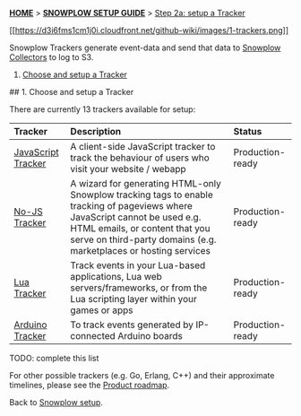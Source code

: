 <a name="top" />

[**HOME**](Home) > [**SNOWPLOW SETUP GUIDE**](Setting-up-Snowplow) > [Step 2a: setup a Tracker](Setting-up-a-tracker)

[[https://d3i6fms1cm1j0i.cloudfront.net/github-wiki/images/1-trackers.png]]

Snowplow Trackers generate event-data and send that data to [Snowplow Collectors](Setting-up-a-Collector) to log to S3.

1. [Choose and setup a Tracker](#choose-setup)

<a name="choose-setup" />
## 1. Choose and setup a Tracker

There are currently 13 trackers available for setup:

| **Tracker**                                    | **Description**                                     | **Status**       |
|:-----------------------------------------------|:----------------------------------------------------|:-----------------|
| [JavaScript Tracker](javascript-tracker-setup) | A client-side JavaScript tracker to track the behaviour of users who visit your website / webapp | Production-ready |
| [No-JS Tracker](no-js-tracker-setup)           | A wizard for generating HTML-only Snowplow tracking tags to enable tracking of pageviews where JavaScript cannot be used e.g. HTML emails, or content that you serve on third-party domains (e.g. marketplaces or hosting services | Production-ready |
| [Lua Tracker](lua-tracker-setup)         | Track events in your Lua-based applications, Lua web servers/frameworks, or from the Lua scripting layer within your games or apps | Production-ready |
| [Arduino Tracker](arduino-tracker-setup) | To track events generated by IP-connected Arduino boards | Production-ready |

TODO: complete this list

For other possible trackers (e.g. Go, Erlang, C++) and their approximate timelines, please see the [Product roadmap](Product-roadmap).

Back to [Snowplow setup](Setting-up-Snowplow).